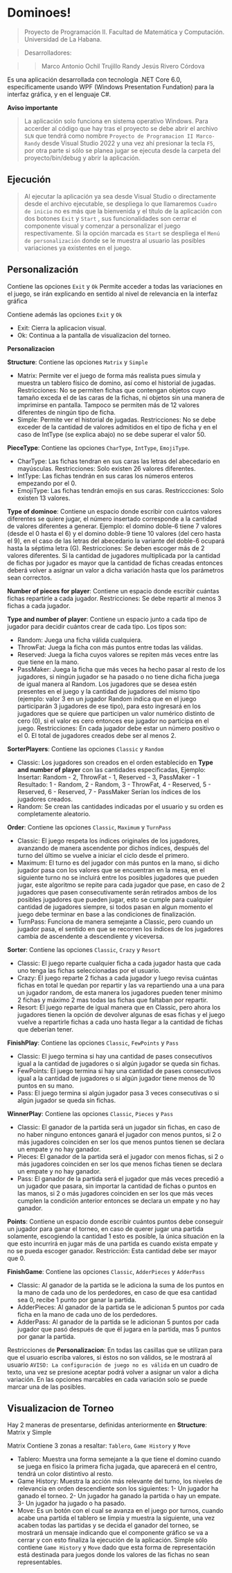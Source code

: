 # Dominoes!

> Proyecto de Programación II. Facultad de Matemática y Computación. Universidad de La Habana.

> Desarrolladores:

   >>Marco Antonio Ochil Trujillo 
   >>Randy Jesús Rivero Córdova 

Es una aplicación desarrollada con tecnología .NET Core 6.0, específicamente usando WPF (Windows Presentation Fundation) para la interfaz gráfica, y en el lenguaje C#.

**Aviso importante**
>La aplicación solo funciona en sistema operativo Windows.
>Para accerder al código que hay tras el proyecto se debe abrir el archivo `SLN` que tendrá como nombre `Proyecto de Programacion II Marco-Randy` desde Visual Studio 2022 y una vez ahí presionar la tecla `F5`, por otra parte si sólo se planea jugar se ejecuta desde la carpeta del proyecto/bin/debug y abrir la aplicación.

## Ejecución
> Al ejecutar la aplicación ya sea desde Visual Studio o directamente desde el archivo ejecutable, se despliega lo que llamaremos `Cuadro de inicio` no es más que la bienvenida y el título de la aplicación con dos botones `Exit` y `Start` , sus funcionalidades son cerrar el componente visual y comenzar a personalizar el juego respectivamente. Si la opción marcada es `Start` se despliega el `Menú de personalización` donde se le muestra al usuario las posibles variaciones ya existentes en el juego.

## Personalización

Contiene las opciones `Exit` y `Ok`
Permite acceder a todas las variaciones en el juego, se irán explicando en sentido al nivel de relevancia en la interfaz gráfica

Contiene además las opciones `Exit` y `Ok`
- Exit: Cierra la aplicacion visual.
- Ok: Continua a la pantalla de visualizacion del torneo.

**Personalizacion**

**Structure**: Contiene las opciones `Matrix` y `Simple`
- Matrix: Permite ver el juego de forma más realista pues simula y muestra un tablero físico de domino, así como el historial de jugadas.
Restricciones: No se permiten fichas que contengan objetos cuyo tamaño exceda el de las caras de la fichas, ni objetos sin una manera de imprimirse en pantalla. Tampoco se permiten más de 12 valores diferentes de ningún tipo de ficha.
- Simple: Permite ver el historial de jugadas.
Restricciones: No se debe exceder de la cantidad de valores admitidos en el tipo de ficha y en el caso de IntType (se explica abajo) no se debe superar el valor 50.


**PieceType**: Contiene las opciones `CharType`, `IntType`, `EmojiType`.
- CharType: Las fichas tendran en sus caras las letras del abecedario en mayúsculas.
Restricciones: Solo existen 26 valores diferentes.
- IntType: Las fichas tendrán en sus caras los números enteros empezando por el 0.
- EmojiType: Las fichas tendrán emojis en sus caras.
Restriccciones: Solo existen 13 valores.

**Type of dominoe**: Contiene un espacio donde escribir con cuántos valores diferentes se quiere jugar, el número insertado corresponde a la cantidad de valores diferentes a generar. Ejemplo: el domino doble-6 tiene 7 valores (desde el 0 hasta el 6) y el domino doble-9 tiene 10 valores (del cero hasta el 9), en el caso de las letras del abecedario la variante del doble-6 ocupará hasta la séptima letra (G).
Restricciones: Se deben escoger más de 2 valores diferentes. Si la cantidad de jugadores multiplicada por la cantidad de fichas por jugador es mayor que la cantidad de fichas creadas entonces deberá volver a asignar un valor a dicha variación hasta que los parámetros sean correctos.

**Number of pieces for player**: Contiene un espacio donde escribir cuántas fichas repartirle a cada jugador.
Restricciones: Se debe repartir al menos 3 fichas a cada jugador.

**Type and number of player**: Contiene un espacio junto a cada tipo de jugador para decidir cuántos crear de cada tipo. Los tipos son:
- Random: Juega una ficha válida cualquiera.
- ThrowFat: Juega la ficha con más puntos entre todas las válidas.
- Reserved: Juega la ficha cuyos valores se repiten más veces entre las que tiene en la mano.
- PassMaker: Juega la ficha que más veces ha hecho pasar al resto de los jugadores, si ningún jugador se ha pasado o no tiene dicha ficha juega de igual manera al Random.
Los jugadores que se desea estén presentes en el juego y la cantidad de jugadores del mismo tipo (ejemplo: valor 3 en un jugador Random indica que en el juego participarán 3 jugadores de ese tipo), para esto ingresará en los jugadores que se quiere que participen un valor numérico distinto de cero (0), si el valor es cero entonces ese jugador no participa en el juego.
Restricciones: En cada jugador debe estar un número positivo o el 0. El total de jugadores creados debe ser al menos 2.

**SorterPlayers**: Contiene las opciones `Classic` y `Random`
- Classic: Los jugadores son creados en el orden establecido en **Type and number of player** con las cantidades especificadas, Ejemplo:
Insertar: Random - 2, ThrowFat - 1, Reserved - 3, PassMaker - 1
Resultado: 1 - Random, 2 - Random, 3 - ThrowFat, 4 - Reserved, 5 - Reserved, 6 - Reserved, 7 - PassMaker
Serían los índices de los jugadores creados.
- Random: Se crean las cantidades indicadas por el usuario y su orden es completamente aleatorio.

**Order**: Contiene las opciones `Classic`, `Maximum` y `TurnPass`
- Classic: El juego respeta los índices originales de los jugadores, avanzando de manera ascendente por dichos índices, después del turno del último se vuelve a iniciar el ciclo desde el primero.
- Maximum: El turno es del jugador con más puntos en la mano, si dicho jugador pasa con los valores que se encuentran en la mesa, en el siguiente turno no se incluirá entre los posibles jugadores que pueden jugar, este algoritmo se repite para cada jugador que pase, en caso de 2 jugadores que pasen consecutivamente serán retirados ambos de los posibles jugadores que pueden jugar, esto se cumple para cualquier cantidad de jugadores siempre, si todos pasan en algun momento el juego debe terminar en base a las condiciones de finalización.
- TurnPass: Funciona de manera semejante a Classic, pero cuando un jugador pasa, el sentido en que se recorren los índices de los jugadores cambia de ascendente a descendiente y viceversa.

**Sorter**: Contiene las opciones `Classic`, `Crazy` y `Resort`
- Classic: El juego reparte cualquier ficha a cada jugador hasta que cada uno tenga las fichas seleccionadas por el usuario.
- Crazy: El juego reparte 2 fichas a cada jugador y luego revisa cuántas fichas en total le quedan por repartir y las va repartiendo una a una para un jugador random, de esta manera los jugadores pueden tener mínimo 2 fichas y máximo 2 mas todas las fichas que faltaban por repartir.
- Resort: El juego reparte de igual manera que en Classic, pero ahora los jugadores tienen la opción de devolver algunas de esas fichas y el juego vuelve a repartirle fichas a cada uno hasta llegar a la cantidad de fichas que deberían tener.

**FinishPlay**: Contiene las opciones `Classic`, `FewPoints` y `Pass`
- Classic: El juego termina si hay una cantidad de pases consecutivos igual a la cantidad de jugadores o si algún jugador se queda sin fichas.
- FewPoints: El juego termina si hay una cantidad de pases consecutivos igual a la cantidad de jugadores o si algún jugador tiene menos de 10 puntos en su mano.
- Pass: El juego termina si algún jugador pasa 3 veces consecutivas o si algún jugador se queda sin fichas.

**WinnerPlay**: Contiene las opciones `Classic`, `Pieces` y `Pass`
- Classic: El ganador de la partida será un jugador sin fichas, en caso de no haber ninguno entonces ganará el jugador con menos puntos, si 2 o más jugadores coinciden en ser los que menos puntos tienen se declara un empate y no hay ganador.
- Pieces: El ganador de la partida será el jugador con menos fichas, si 2 o más jugadores coinciden en ser los que menos fichas tienen se declara un empate y no hay ganador.
- Pass: El ganador de la partida será el jugador que más veces precedió a un jugador que pasara, sin importar la cantidad de fichas o puntos en las manos, si 2 o más jugadores coinciden en ser los que más veces cumplen la condición anterior entonces se declara un empate y no hay ganador.

**Points**: Contiene un espacio donde escribir cuántos puntos debe conseguir un jugador para ganar el torneo, en caso de querer jugar una partida solamente, escogiendo la cantidad 1 esto es posible, la única situación en la que esto incurrirá en jugar más de una partida es cuando exista empate y no se pueda escoger ganador.
Restricción: Esta cantidad debe ser mayor que 0.

**FinishGame**: Contiene las opciones `Classic`, `AdderPieces` y `AdderPass`
- Classic: Al ganador de la partida se le adiciona la suma de los puntos en la mano de cada uno de los perdedores, en caso de que esa cantidad sea 0, recibe 1 punto por ganar la partida.
- AdderPieces: Al ganador de la partida se le adicionan 5 puntos por cada ficha en la mano de cada uno de los perdedores.
- AdderPass: Al ganador de la partida se le adicionan 5 puntos por cada jugador que pasó después de que él jugara en la partida, mas 5 puntos por ganar la partida.

Restricciones de **Personalizacion**: En todas las casillas que se utilizan para que el usuario escriba valores, si éstos no son válidos, se le mostrará al usuario `AVISO: La configuración de juego no es válida` en un cuadro de texto, una vez se presione aceptar podrá volver a asignar un valor a dicha variación. En las opciones marcables en cada variación solo se puede marcar una de las posibles.

## Visualizacion de Torneo
Hay 2 maneras de presentarse, definidas anteriormente en **Structure**: Matrix y Simple

Matrix Contiene 3 zonas a resaltar: `Tablero`, `Game History` y `Move`
- Tablero: Muestra una forma semejante a la que tiene el domino cuando se juega en fisico la primera ficha jugada, que aparecerá en el centro, tendrá un color distintivo al resto.
- Game History: Muestra la acción más relevante del turno, los niveles de relevancia en orden descendiente son los siguientes:
1- Un jugador ha ganado el torneo.
2- Un jugador ha ganado la partida o hay un empate.
3- Un jugador ha jugado o ha pasado.
- Move: Es un botón con el cual se avanza en el juego por turnos, cuando acabe una partida el tablero se limpia y muestra la siguiente, una vez acaben todas las partidas y se decida el ganador del torneo, se mostrará un mensaje indicando que el componente gráfico se va a cerrar y con esto finaliza la ejecución de la aplicación.
Simple sólo contiene `Game History` y `Move` dado que esta forma de representación está destinada para juegos donde los valores de las fichas no sean representables.